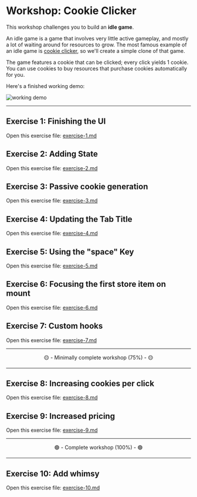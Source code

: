 # Workshop: Cookie Clicker

This workshop challenges you to build an **idle game**.

An idle game is a game that involves very little active gameplay, and mostly a lot of waiting around for resources to grow. The most famous example of an idle game is [cookie clicker](https://orteil.dashnet.org/cookieclicker/), so we'll create a simple clone of that game.

The game features a cookie that can be clicked; every click yields 1 cookie. You can use cookies to buy resources that purchase cookies automatically for you.

Here's a finished working demo:

![working demo](./__lecture/assets/clicker.gif)

---

## Exercise 1: Finishing the UI

Open this exercise file: [exercise-1.md](__workshop/exercise-1.md)

## Exercise 2: Adding State

Open this exercise file: [exercise-2.md](__workshop/exercise-2.md)

## Exercise 3: Passive cookie generation

Open this exercise file: [exercise-3.md](__workshop/exercise-3.md)

## Exercise 4: Updating the Tab Title

Open this exercise file: [exercise-4.md](__workshop/exercise-4.md)

## Exercise 5: Using the "space" Key

Open this exercise file: [exercise-5.md](__workshop/exercise-5.md)

## Exercise 6: Focusing the first store item on mount

Open this exercise file: [exercise-6.md](__workshop/exercise-6.md)

## Exercise 7: Custom hooks

Open this exercise file: [exercise-7.md](__workshop/exercise-7.md)

---

<center>🟡 - Minimally complete workshop (75%) - 🟡</center>

---

## Exercise 8: Increasing cookies per click

Open this exercise file: [exercise-8.md](__workshop/exercise-8.md)

## Exercise 9: Increased pricing

Open this exercise file: [exercise-9.md](__workshop/exercise-9.md)

---

<center>🟢 - Complete workshop (100%) - 🟢</center>

---

## Exercise 10: Add whimsy

Open this exercise file: [exercise-10.md](__workshop/exercise-10.md)
